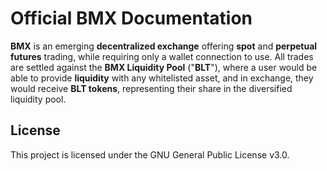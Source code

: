 # Official BMX Documentation

**BMX** is an emerging **decentralized exchange** offering **spot** and **perpetual futures** trading, while requiring only a wallet connection to use. All trades are settled against the **BMX Liquidity Pool** ("**BLT**"), where a user would be able to provide **liquidity** with any whitelisted asset, and in exchange, they would receive **BLT tokens**, representing their share in the diversified liquidity pool.

## License

This project is licensed under the GNU General Public License v3.0.
